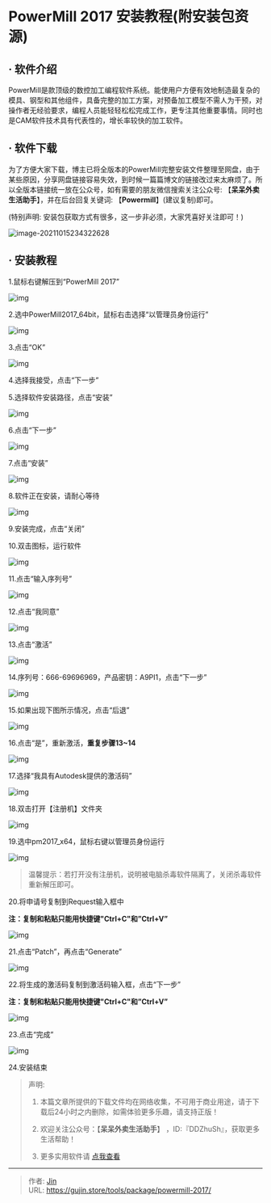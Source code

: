 # PowerMill 2017 安装教程(附安装包资源)


## · 软件介绍
PowerMill是款顶级的数控加工编程软件系统。能使用户方便有效地制造最复杂的模具、钢型和其他组件，具备完整的加工方案，对预备加工模型不需人为干预，对操作者无经验要求，编程人员能轻轻松松完成工作，更专注其他重要事情。同时也是CAM软件技术具有代表性的，增长率较快的加工软件。

## · 软件下载
为了方便大家下载，博主已将全版本的PowerMill完整安装文件整理至网盘，由于某些原因，分享网盘链接容易失效，到时候一篇篇博文的链接改过来太麻烦了。所以全版本链接统一放在公众号，如有需要的朋友微信搜索关注公众号: 【**呆呆外卖生活助手**】，并在后台回复关键词: 【**Powermill**】(建议复制)即可。

(特别声明: 安装包获取方式有很多，这一步非必须，大家凭喜好关注即可！)

![image-20211015234322628](https://img.gujin.store/img/image-20211015234322628.png)

## · 安装教程

1.鼠标右键解压到“PowerMill 2017”

![img](https://img.gujin.store/img/v2-0ad703a752ca9df3345edceef81423f6_720w.png)



2.选中PowerMill2017_64bit，鼠标右击选择“以管理员身份运行”

![img](https://img.gujin.store/img/v2-748beebcf0ce80985ac786115b7aaa20_720w.png)

3.点击“OK”

![img](https://img.gujin.store/img/v2-92242d0b2194d14892bbc2d2f9674c56_720w.png)

4.选择我接受，点击“下一步”

5.选择软件安装路径，点击“安装”

![img](https://img.gujin.store/img/v2-b97162181c343bd663997e6582582a8e_720w.png)

6.点击“下一步”

![img](https://img.gujin.store/img/v2-b701b80a3496bb81bb8660f588c7817c_720w.png)



7.点击“安装”

![img](https://img.gujin.store/img/v2-3c25fcc9af7df449a9be85830e7c1a13_720w.png)

8.软件正在安装，请耐心等待

![img](https://img.gujin.store/img/v2-dd895dc3c7ec65dc53782049166d08e5_720w.png)

9.安装完成，点击“关闭”

10.双击图标，运行软件

![img](https://img.gujin.store/img/v2-a91b4227ee9d0b45c43e6cbda01b1026_720w.png)

11.点击“输入序列号”

![img](https://img.gujin.store/img/v2-06e924be2ca4b8fe75f8e6a3c71e05b6_720w.png)

12.点击“我同意”

![img](https://img.gujin.store/img/v2-f9076fae884981a8d9fbdf41e5abf2fb_720w.png)



13.点击“激活”

![img](https://img.gujin.store/img/v2-efcb636de387ca3d21d4eadadd8d97d6_720w.png)

14.序列号：666-69696969，产品密钥：A9PI1，点击“下一步”

![img](https://img.gujin.store/img/v2-c2e8cfcce45fe4f216f9839dcefc8229_720w.png)

15.如果出现下图所示情况，点击“后退”

![img](https://img.gujin.store/img/v2-6006d9f036f4982a87ea06c03ad34873_720w.png)

16.点击“是”，重新激活，**重复步骤13~14**

![img](https://img.gujin.store/img/v2-adbbc8f26ca54bf18c66f5031c82eaac_720w.png)

17.选择“我具有Autodesk提供的激活码”

![img](https://img.gujin.store/img/v2-caf4c98a0e6997dce1bc3851db128181_720w.png)

18.双击打开【注册机】文件夹

![img](https://img.gujin.store/img/v2-8e38adb957795ab251c378232fc5bb7c_720w.png)

19.选中pm2017_x64，鼠标右键以管理员身份运行

![img](https://img.gujin.store/img/v2-d2100f230efd3bac521b9124f4faeb5d_720w.png)

> 温馨提示：若打开没有注册机，说明被电脑杀毒软件隔离了，关闭杀毒软件重新解压即可。

20.将申请号复制到Request输入框中

**注：复制和粘贴只能用快捷键"Ctrl+C"和”Ctrl+V”**

![img](https://img.gujin.store/img/v2-6ea6bdd16d259248467018f7e9ff03d8_720w.png)

21.点击“Patch”，再点击“Generate”

![img](https://img.gujin.store/img/v2-1480d3c74345dafd5b34fa6883b4c06c_720w.png)

22.将生成的激活码复制到激活码输入框，点击“下一步”

**注：复制和粘贴只能用快捷键"Ctrl+C"和”Ctrl+V”**

![img](https://img.gujin.store/img/v2-0ce3b8d9c4bff0fb2237783551575f0c_720w.png)



23.点击“完成”

![img](https://img.gujin.store/img/v2-f020594eb9a01c531ccfdebb46db4df5_720w.png)

24.安装结束




> 声明: 
>
> 1. 本篇文章所提供的下载文件均在网络收集，不可用于商业用途，请于下载后24小时之内删除，如需体验更多乐趣，请支持正版！
>
> 2. 欢迎关注公众号：【**呆呆外卖生活助手**】 ，ID:『DDZhuSh』，获取更多生活帮助！
>
> 3. 更多实用软件请  [点我查看](/tools)

---

> 作者: [Jin](https://img.gujin.store/img/favicon.ico)  
> URL: https://gujin.store/tools/package/powermill-2017/  


